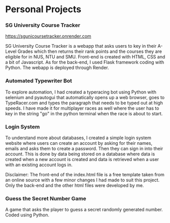 # Personal Projects

### SG University Course Tracker
https://sgunicoursetracker.onrender.com

SG University Course Tracker is a webapp that asks users to key in their A-Level Grades which then returns their rank points and the courses they are eligible for in NUS, NTU and SMU. Front-end is created with HTML, CSS and a bit of Javascript. As for the back-end, I used Flask framework coding with Python. The webapp is deployed through Render.

### Automated Typewriter Bot
To explore automation, I had created a typeracing bot using Python with selenium and pyautogui that automatically opens up a web browser, goes to TypeRacer.com and types the paragraph that needs to be typed out at high speeds. I have made it for multiplayer races as well where the user has to key in the string "go" in the python terminal when the race is about to start.

### Login System
To understand more about databases, I created a simple login system website where users can create an account by asking for their names, emails and asks them to create a password. Then they can sign in into their account. This is done by data being stored on a database where data is created when a new account is created and data is retrieved when a user with an existing account logs in.

Disclaimer: The front-end of the index.html file is a free template taken from an online source with a few minor changes I had made to suit this project. Only the back-end and the other html files were developed by me.

### Guess the Secret Number Game
A game that asks the player to guess a secret randomly generated number. Coded using Python.
